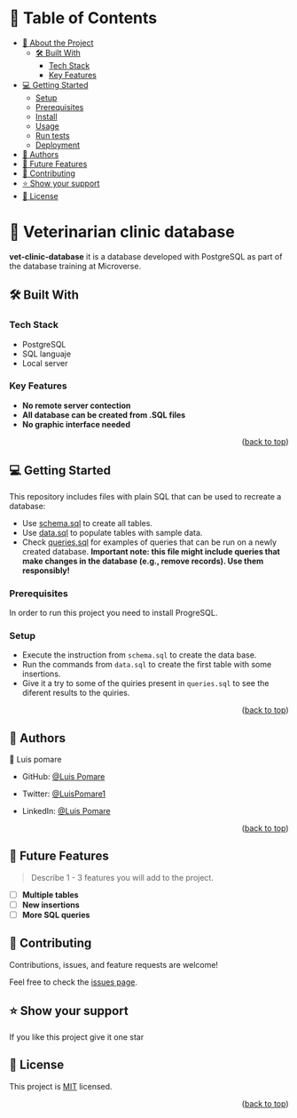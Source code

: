 <!-- TABLE OF CONTENTS -->

# 📗 Table of Contents

- [📖 About the Project](#about-project)
  - [🛠 Built With](#built-with)
    - [Tech Stack](#tech-stack)
    - [Key Features](#key-features)
- [💻 Getting Started](#getting-started)
  - [Setup](#setup)
  - [Prerequisites](#prerequisites)
  - [Install](#install)
  - [Usage](#usage)
  - [Run tests](#run-tests)
  - [Deployment](#triangular_flag_on_post-deployment)
- [👥 Authors](#authors)
- [🔭 Future Features](#future-features)
- [🤝 Contributing](#contributing)
- [⭐️ Show your support](#support)
- [📝 License](#license)

<!-- PROJECT DESCRIPTION -->

# 📖 Veterinarian clinic database <a name="about-project"></a>

**vet-clinic-database** it is a database developed with PostgreSQL as part of the database training at Microverse.

## 🛠 Built With <a name="built-with"></a>

### Tech Stack <a name="tech-stack"></a>

- PostgreSQL
- SQL languaje
- Local server

<!-- Features -->

### Key Features <a name="key-features"></a>

- **No remote server contection**
- **All database can be created from .SQL files**
- **No graphic interface needed**

<p align="right">(<a href="#readme-top">back to top</a>)</p>

<!-- GETTING STARTED -->

## 💻 Getting Started <a name="getting-started"></a>


This repository includes files with plain SQL that can be used to recreate a database:

- Use [schema.sql](./schema.sql) to create all tables.
- Use [data.sql](./data.sql) to populate tables with sample data.
- Check [queries.sql](./queries.sql) for examples of queries that can be run on a newly created database. **Important note: this file might include queries that make changes in the database (e.g., remove records). Use them responsibly!**

### Prerequisites

In order to run this project you need to install ProgreSQL.

### Setup

- Execute the instruction from `schema.sql` to create the data base.
- Run the commands from `data.sql` to create the first table with some insertions.
- Give it a try to some of the quiries present in `queries.sql` to see the diferent results to the quiries.

<p align="right">(<a href="#readme-top">back to top</a>)</p>

<!-- AUTHORS -->

## 👥 Authors <a name="authors"></a>

👤 Luis pomare

- GitHub: [@Luis Pomare](https://github.com/luis-pomare)

- Twitter: [@LuisPomare1](https://twitter.com/LuisPomare1)

- LinkedIn: [@Luis Pomare](https://www.linkedin.com/in/luis-pomare-388116225/)

<p align="right">(<a href="#readme-top">back to top</a>)</p>

<!-- FUTURE FEATURES -->

## 🔭 Future Features <a name="future-features"></a>

> Describe 1 - 3 features you will add to the project.

- [ ] **Multiple tables**
- [ ] **New insertions**
- [ ] **More SQL queries**

<!-- CONTRIBUTING -->

## 🤝 Contributing <a name="contributing"></a>

Contributions, issues, and feature requests are welcome!

Feel free to check the [issues page](../../issues/).

## ⭐️ Show your support <a name="support"></a>

If you like this project give it one star

## 📝 License <a name="license"></a>

This project is [MIT](./LICENSE) licensed.

<p align="right">(<a href="#readme-top">back to top</a>)</p>
